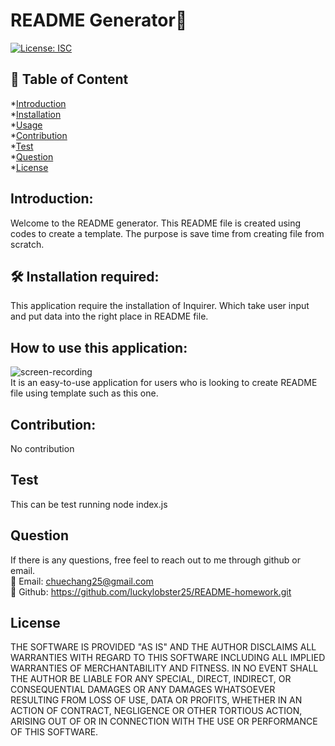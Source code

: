 # README Generator💎
[![License: ISC](https://img.shields.io/badge/License-ISC-blue.svg)](https://opensource.org/licenses/ISC)
## 📝 Table of Content
*[Introduction](#introduction)  
*[Installation](#installation)  
*[Usage](#usage)  
*[Contribution](#contribution)  
*[Test](#test)  
*[Question](#question)  
*[License](#license)  
## Introduction: 
Welcome to the README generator. This README file is created using codes to create a template. The purpose is save time from creating file from scratch.  
## 🛠️ Installation required:
This application require the installation of Inquirer. Which take user input and put data into the right place in README file. 
## How to use this application:
![screen-recording](https://watch.screencastify.com/v/zGMn7djPeUYl2zw0QRq2)  
It is an easy-to-use application for users who is looking to create README file using template such as this one.
## Contribution:
No contribution 
## Test
This can be test running node index.js
## Question
If there is any questions, free feel to reach out to me through github or email.  
📧 Email: <chuechang25@gmail.com>  
📂 Github: <https://github.com/luckylobster25/README-homework.git>  
## License
THE SOFTWARE IS PROVIDED "AS IS" AND THE AUTHOR DISCLAIMS ALL WARRANTIES WITH REGARD TO THIS SOFTWARE INCLUDING ALL IMPLIED WARRANTIES OF MERCHANTABILITY AND FITNESS. IN NO EVENT SHALL THE AUTHOR BE LIABLE FOR ANY SPECIAL, DIRECT, INDIRECT, OR CONSEQUENTIAL DAMAGES OR ANY DAMAGES WHATSOEVER RESULTING FROM LOSS OF USE, DATA OR PROFITS, WHETHER IN AN ACTION OF CONTRACT, NEGLIGENCE OR OTHER TORTIOUS ACTION, ARISING OUT OF OR IN CONNECTION WITH THE USE OR PERFORMANCE OF THIS SOFTWARE.  

